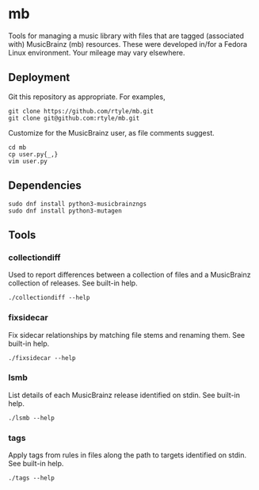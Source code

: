 # mb
Tools for managing a music library with files that are tagged (associated with) MusicBrainz (mb) resources.
These were developed in/for a Fedora Linux environment.
Your mileage may vary elsewhere.

## Deployment

Git this repository as appropriate. For examples,

    git clone https://github.com/rtyle/mb.git
    git clone git@github.com:rtyle/mb.git

Customize for the MusicBrainz user, as file comments suggest.

    cd mb
    cp user.py{_,}
    vim user.py

## Dependencies

    sudo dnf install python3-musicbrainzngs
    sudo dnf install python3-mutagen

## Tools

### collectiondiff
Used to report differences between a collection of files and a MusicBrainz collection of releases.
See built-in help.

    ./collectiondiff --help

### fixsidecar
Fix sidecar relationships by matching file stems and renaming them.
See built-in help.

    ./fixsidecar --help

### lsmb
List details of each MusicBrainz release identified on stdin.
See built-in help.

    ./lsmb --help

### tags
Apply tags from rules in files along the path to targets identified on stdin.
See built-in help.

    ./tags --help
